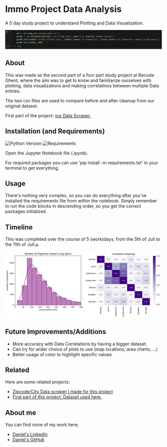 # Immo Project Data Analysis

A 5 day study project to understand Plotting and Data Visualization.

![Data!](./assets/image.png)

## About

This was made as the second part of a four part study project at Becode Ghent, where the aim was to get to know and familiarize ourselves with plotting, data visualizations and making correlatinos between multiple Data entries.

The two csv files are used to compare before and after cleanup from our original dataset.

First part of the project: [our Data Scraper.]('https://github.com/danielbauwens/challenge-collecting-data')

## Installation (and Requirements)

![Python Version](https://img.shields.io/badge/Python-3.xx-orange) ![Requirements](https://img.shields.io/badge/Easy-For_You-gr)

Open the Jupyter Notebook file (.ipynb).

For required packages you can use 'pip install -m requirements.txt' in your terminal to get everything.
## Usage

There's nothing very complex, so you can do everything after you've installed the requirements file from within the notebook. 
Simply remember to run the code blocks in descending order, so you get the correct packages initialized.

## Timeline

This was completed over the course of 5 (work)days, from the 5th of Juli to the 11th of Juli.µ

![Data plots](./assets/output.png)

## Future Improvements/Additions

- More accuracy with Data Correlations by having a bigger dataset.
- Can try for wider choice of plots to use (map locations, area charts, ...)
- Better usage of color to highlight specific values


## Related

Here are some related projects:

- [Zipcode/City Data scraper I made for this project](https://github.com/matiassingers/awesome-readme)
- [First part of this project: Dataset used here.](https://github.com/matiassingers/awesome-readme)


## About me

You can find more of my work here;

- [Daniel's LinkedIn](https://www.linkedin.com/in/daniel-bauwens-5515a8256/)
- [Daniel's GitHub](https://github.com/danielbauwens)